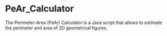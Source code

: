 # PeAr_Calculator
The Perimeter-Area (PeAr) Calculator is a Java script that allows to estimate the perimeter and area of 2D geometrical figures,
